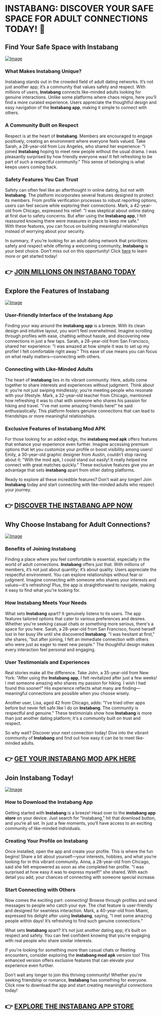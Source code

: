 # INSTABANG: DISCOVER YOUR SAFE SPACE FOR ADULT CONNECTIONS TODAY! 🌟

## Find Your Safe Space with Instabang

[![Image](None)](https://gchaffi.com/awRzercw)

### What Makes Instabang Unique?
Instabang stands out in the crowded field of adult dating networks. It’s not just another app; it’s a community that values safety and respect. With millions of users, **Instabang** connects like-minded adults looking for genuine interactions. Unlike some platforms where chaos reigns, here you’ll find a more curated experience. Users appreciate the thoughtful design and easy navigation of the **Instabang app**, making it simple to connect with others.

### A Community Built on Respect
Respect is at the heart of **Instabang**. Members are encouraged to engage positively, creating an environment where everyone feels valued. Take Sarah, a 28-year-old from Los Angeles, who shared her experience: "I joined **Instabang** hoping to meet new people without the usual drama. I was pleasantly surprised by how friendly everyone was! It felt refreshing to be part of such a respectful community." This sense of belonging is what keeps users coming back.

### Safety Features You Can Trust
Safety can often feel like an afterthought in online dating, but not with **Instabang**. The platform incorporates several features designed to protect its members. From profile verification processes to robust reporting options, users can feel secure while exploring their connections. Mark, a 42-year-old from Chicago, expressed his relief: "I was skeptical about online dating at first due to safety concerns. But after using the **Instabang app**, I felt reassured knowing there were measures in place to keep me safe."  
With these features, you can focus on building meaningful relationships instead of worrying about your security.

In summary, if you’re looking for an adult dating network that prioritizes safety and respect while offering a welcoming community, **Instabang** is your best choice. Don’t miss out on this opportunity! Click [here](https://gchaffi.com/awRzercw) to learn more or get started today!



## 👉 [JOIN MILLIONS ON INSTABANG TODAY](https://gchaffi.com/awRzercw)

## Explore the Features of Instabang  
[![Image](None)](https://gchaffi.com/awRzercw)  

### User-Friendly Interface of the Instabang App  
Finding your way around the **instabang app** is a breeze. With its clean design and intuitive layout, you won’t feel overwhelmed. Imagine scrolling through profiles with ease, chatting without hassle, and discovering new connections in just a few taps. Sarah, a 28-year-old from San Francisco, shared her experience: "I was amazed at how simple it was to set up my profile! I felt comfortable right away." This ease of use means you can focus on what really matters—connecting with others.  

### Connecting with Like-Minded Adults  
The heart of **instabang** lies in its vibrant community. Here, adults come together to share interests and experiences without judgment. Think about it: you’re not just swiping mindlessly; you’re meeting people who resonate with your lifestyle. Mark, a 32-year-old teacher from Chicago, mentioned how refreshing it was to chat with someone who shares his passion for hiking and travel. "I’ve met some amazing friends here!" he said enthusiastically. This platform fosters genuine connections that can lead to friendships or more meaningful relationships.

### Exclusive Features of Instabang Mod APK  
For those looking for an added edge, the **instabang mod apk** offers features that enhance your experience even further. Imagine accessing premium options that let you customize your profile or boost visibility among users! Emily, a 30-year-old graphic designer from Austin, couldn’t stop raving about it: "With the mod apk, I could stand out easily! It really helped me connect with great matches quickly." These exclusive features give you an advantage that sets **instabang** apart from other dating platforms.

Ready to explore all these incredible features? Don’t wait any longer! Join **Instabang** today and start connecting with like-minded adults who respect your journey.



## 👉 [DISCOVER THE INSTABANG APP NOW](https://gchaffi.com/awRzercw)

## Why Choose Instabang for Adult Connections?

[![Image](None)](https://gchaffi.com/awRzercw)

### Benefits of Joining Instabang  
Finding a place where you feel comfortable is essential, especially in the world of adult connections. **Instabang** offers just that. With millions of members, it’s not just about quantity; it’s about quality. Users appreciate the respectful environment. You can explore relationships without fear or judgment. Imagine connecting with someone who shares your interests and values—it's refreshing! Plus, the app is straightforward to navigate, making it easy to find what you're looking for.

### How Instabang Meets Your Needs  
What sets **Instabang** apart? It genuinely listens to its users. The app features tailored options that cater to various preferences and desires. Whether you're seeking casual chats or something more serious, there's a space for you here. Sarah, a 28-year-old from San Francisco, found herself lost in her busy life until she discovered **Instabang**. "I was hesitant at first," she shares, "but after joining, I felt an immediate connection with others who were just as eager to meet new people." The thoughtful design makes every interaction feel personal and engaging.

### User Testimonials and Experiences  
Real stories make all the difference. Take John, a 35-year-old from New York: "After using the **Instabang app**, I felt revitalized after just a few weeks! I met someone amazing who shares my passion for hiking. I wish I had found this sooner!" His experience reflects what many are finding—meaningful connections are possible when you choose wisely.

Another user, Lisa, aged 42 from Chicago, adds: "I’ve tried other apps before but never felt safe like I do on **Instabang**. The community is respectful and genuine." These testimonials show how **Instabang** is more than just another dating platform; it's a community built on trust and respect.

So why wait? Discover your next connection today! Dive into the vibrant community of **Instabang** and find out how easy it can be to meet like-minded adults.



## 👉 [GET YOUR INSTABANG MOD APK HERE](https://gchaffi.com/awRzercw)

## Join Instabang Today!

[![Image](None)](https://gchaffi.com/awRzercw)

### How to Download the Instabang App
Getting started with **Instabang** is a breeze! Head over to the **instabang app store** on your device. Just search for "Instabang," hit that download button, and you’re all set. In just a few moments, you’ll have access to an exciting community of like-minded individuals.

### Creating Your Profile on Instabang
Once installed, open the app and create your profile. This is where the fun begins! Share a bit about yourself—your interests, hobbies, and what you’re looking for in this vibrant community. Anna, a 28-year-old from Chicago, said she felt empowered as soon as she completed her profile. "I was surprised at how easy it was to express myself!" she shared. With each detail you add, your chances of connecting with someone special increase.

### Start Connecting with Others
Now comes the exciting part: connecting! Browse through profiles and send messages to people who catch your eye. The chat feature is user-friendly and designed for seamless interaction. Mark, a 40-year-old from Miami, expressed his delight after using **Instabang**, saying, "I met some amazing people within days! It’s refreshing to find such genuine connections."

What sets **Instabang** apart? It’s not just another dating app; it’s built on respect and safety. You can feel confident knowing that you're engaging with real people who share similar interests.

If you're looking for something more than casual chats or fleeting encounters, consider exploring the **instabang mod apk** version too! This enhanced version offers exclusive features that can elevate your experience even further.

Don’t wait any longer to join this thriving community! Whether you're seeking friendship or romance, **Instabang** has something for everyone. Click now to download the app and start creating meaningful connections today!



## 👉 [EXPLORE THE INSTABANG APP STORE](https://gchaffi.com/awRzercw)